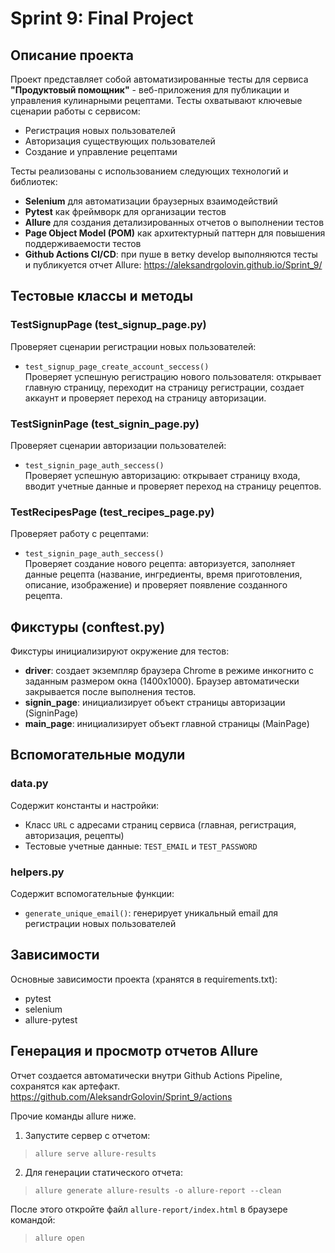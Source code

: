 # Sprint 9: Final Project

## Описание проекта

Проект представляет собой автоматизированные тесты для сервиса **"Продуктовый помощник"** - веб-приложения для публикации и управления кулинарными рецептами. Тесты охватывают ключевые сценарии работы с сервисом:

- Регистрация новых пользователей
- Авторизация существующих пользователей
- Создание и управление рецептами

Тесты реализованы с использованием следующих технологий и библиотек:
- **Selenium** для автоматизации браузерных взаимодействий
- **Pytest** как фреймворк для организации тестов
- **Allure** для создания детализированных отчетов о выполнении тестов
- **Page Object Model (POM)** как архитектурный паттерн для повышения поддерживаемости тестов
- **Github Actions CI/CD**: при пуше в ветку develop выполняются тесты и публикуется отчет Allure: https://aleksandrgolovin.github.io/Sprint_9/

## Тестовые классы и методы

### TestSignupPage (test_signup_page.py)
Проверяет сценарии регистрации новых пользователей:
- `test_signup_page_create_account_seccess()`  
  Проверяет успешную регистрацию нового пользователя: открывает главную страницу, переходит на страницу регистрации, создает аккаунт и проверяет переход на страницу авторизации.

### TestSigninPage (test_signin_page.py)
Проверяет сценарии авторизации пользователей:
- `test_signin_page_auth_seccess()`  
  Проверяет успешную авторизацию: открывает страницу входа, вводит учетные данные и проверяет переход на страницу рецептов.

### TestRecipesPage (test_recipes_page.py)
Проверяет работу с рецептами:
- `test_signin_page_auth_seccess()`  
  Проверяет создание нового рецепта: авторизуется, заполняет данные рецепта (название, ингредиенты, время приготовления, описание, изображение) и проверяет появление созданного рецепта.

## Фикстуры (conftest.py)

Фикстуры инициализируют окружение для тестов:
- **driver**: создает экземпляр браузера Chrome в режиме инкогнито с заданным размером окна (1400x1000). Браузер автоматически закрывается после выполнения тестов.
- **signin_page**: инициализирует объект страницы авторизации (SigninPage)
- **main_page**: инициализирует объект главной страницы (MainPage)

## Вспомогательные модули

### data.py
Содержит константы и настройки:
- Класс `URL` с адресами страниц сервиса (главная, регистрация, авторизация, рецепты)
- Тестовые учетные данные: `TEST_EMAIL` и `TEST_PASSWORD`

### helpers.py
Содержит вспомогательные функции:
- `generate_unique_email()`: генерирует уникальный email для регистрации новых пользователей

## Зависимости

Основные зависимости проекта (хранятся в requirements.txt):
- pytest
- selenium
- allure-pytest

## Генерация и просмотр отчетов Allure

Отчет создается автоматически внутри Github Actions Pipeline, сохранятся как артефакт.
https://github.com/AleksandrGolovin/Sprint_9/actions

Прочие команды allure ниже.

1. Запустите сервер с отчетом:  
> `allure serve allure-results`

2. Для генерации статического отчета:  
> `allure generate allure-results -o allure-report --clean`

После этого откройте файл `allure-report/index.html` в браузере командой:
> `allure open`
